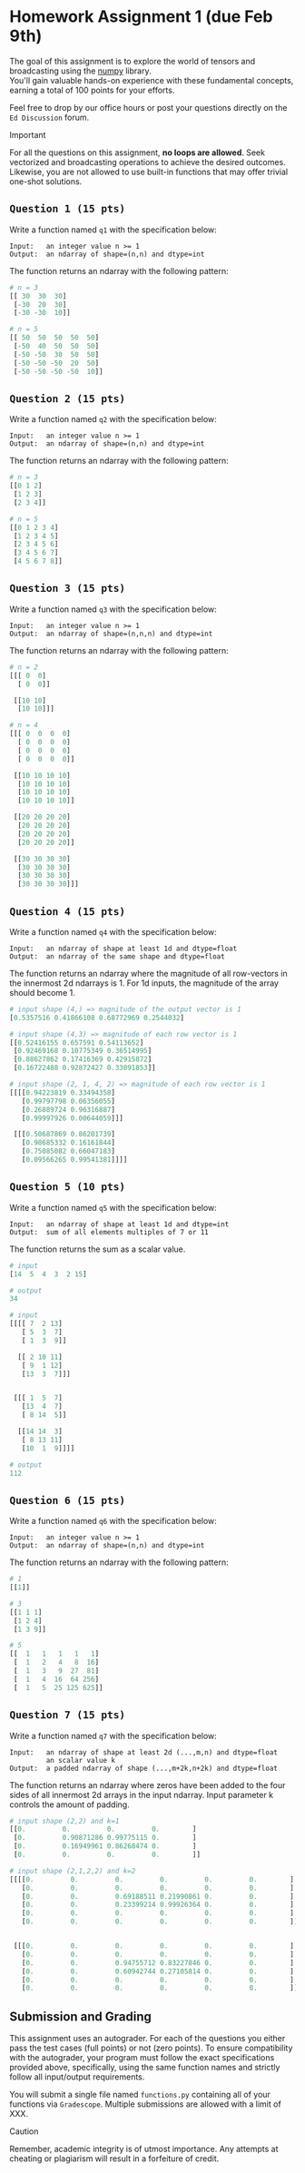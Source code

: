 # Homework Assignment 1 (due Feb 9th)

The goal of this assignment is to explore the world of tensors and 
broadcasting using the [numpy](https://numpy.org/devdocs/) library.  
You'll gain valuable hands-on experience with these fundamental concepts, 
earning a total of 100 points for your efforts.

Feel free to drop by our office hours or post your questions directly
on the `Ed Discussion` forum.

> [!IMPORTANT]
> For all the questions on this assignment, **no loops are allowed**.  Seek
> vectorized and broadcasting operations to achieve the desired outcomes.
> Likewise, you are not allowed to use built-in functions that may
> offer trivial one-shot solutions.

## `Question 1 (15 pts)`
Write a function named `q1` with the specification below:
```
Input:   an integer value n >= 1
Output:  an ndarray of shape=(n,n) and dtype=int
```
The function returns an ndarray with the following pattern:
```python
# n = 3
[[ 30  30  30]
 [-30  20  30]
 [-30 -30  10]]

# n = 5
[[ 50  50  50  50  50]
 [-50  40  50  50  50]
 [-50 -50  30  50  50]
 [-50 -50 -50  20  50]
 [-50 -50 -50 -50  10]]
```

## `Question 2 (15 pts)`
Write a function named `q2` with the specification below:
```
Input:   an integer value n >= 1
Output:  an ndarray of shape=(n,n) and dtype=int
```
The function returns an ndarray with the following pattern:
```python
# n = 3
[[0 1 2]
 [1 2 3]
 [2 3 4]]

# n = 5
[[0 1 2 3 4]
 [1 2 3 4 5]
 [2 3 4 5 6]
 [3 4 5 6 7]
 [4 5 6 7 8]]
```

## `Question 3 (15 pts)`
Write a function named `q3` with the specification below:
```
Input:   an integer value n >= 1
Output:  an ndarray of shape=(n,n,n) and dtype=int
```
The function returns an ndarray with the following pattern:
```python
# n = 2
[[[ 0  0]
  [ 0  0]]

 [[10 10]
  [10 10]]]

# n = 4
[[[ 0  0  0  0]
  [ 0  0  0  0]
  [ 0  0  0  0]
  [ 0  0  0  0]]

 [[10 10 10 10]
  [10 10 10 10]
  [10 10 10 10]
  [10 10 10 10]]

 [[20 20 20 20]
  [20 20 20 20]
  [20 20 20 20]
  [20 20 20 20]]

 [[30 30 30 30]
  [30 30 30 30]
  [30 30 30 30]
  [30 30 30 30]]]
```

## `Question 4 (15 pts)`
Write a function named `q4` with the specification below:
```
Input:   an ndarray of shape at least 1d and dtype=float
Output:  an ndarray of the same shape and dtype=float
```
The function returns an ndarray where the magnitude of
all row-vectors in the innermost 2d ndarrays is 1.  For
1d inputs, the magnitude of the array should become 1.
```python
# input shape (4,) => magnitude of the output vector is 1
[0.5357516 0.41866108 0.68772969 0.2544032]

# input shape (4,3) => magnitude of each row vector is 1
[[0.52416155 0.657591 0.54113652]
 [0.92469168 0.10775349 0.36514995]
 [0.88627862 0.17416369 0.42915872]
 [0.16722488 0.92872427 0.33091853]]

# input shape (2, 1, 4, 2) => magnitude of each row vector is 1
[[[[0.94223819 0.33494358]
   [0.99797798 0.06356055]
   [0.26889724 0.96316887]
   [0.99997926 0.00644059]]]

 [[[0.50687869 0.86201739]
   [0.98685332 0.16161844]
   [0.75085082 0.66047183]
   [0.09566265 0.99541381]]]]
```

## `Question 5 (10 pts)`
Write a function named `q5` with the specification below:
```
Input:   an ndarray of shape at least 1d and dtype=int
Output:  sum of all elements multiples of 7 or 11
```
The function returns the sum as a scalar value.
```python
# input
[14  5  4  3  2 15]

# output
34

# input
[[[[ 7  2 13]
   [ 5  3  7]
   [ 1  3  9]]

  [[ 2 10 11]
   [ 9  1 12]
   [13  3  7]]]


 [[[ 1  5  7]
   [13  4  7]
   [ 8 14  5]]

  [[14 14  3]
   [ 8 13 11]
   [10  1  9]]]]

# output
112
```

## `Question 6 (15 pts)`
Write a function named `q6` with the specification below:
```
Input:   an integer value n >= 1
Output:  an ndarray of shape=(n,n) and dtype=int
```
The function returns an ndarray with the following pattern:
```python
# 1
[[1]]

# 3
[[1 1 1]
 [1 2 4]
 [1 3 9]]

# 5
[[  1   1   1   1   1]
 [  1   2   4   8  16]
 [  1   3   9  27  81]
 [  1   4  16  64 256]
 [  1   5  25 125 625]]
```

## `Question 7 (15 pts)`
Write a function named `q7` with the specification below:
```
Input:   an ndarray of shape at least 2d (...,m,n) and dtype=float
         an scalar value k
Output:  a padded ndarray of shape (...,m+2k,n+2k) and dtype=float
```
The function returns an ndarray where zeros have been added
to the four sides of all innermost 2d arrays in the input ndarray.
Input parameter k controls the amount of padding.
```python
# input shape (2,2) and k=1
[[0.         0.         0.         0.        ]
 [0.         0.90871286 0.99775115 0.        ]
 [0.         0.16949961 0.86268474 0.        ]
 [0.         0.         0.         0.        ]]

# input shape (2,1,2,2) and k=2
[[[[0.         0.         0.         0.         0.         0.        ]
   [0.         0.         0.         0.         0.         0.        ]
   [0.         0.         0.69188511 0.21990861 0.         0.        ]
   [0.         0.         0.23399214 0.99926364 0.         0.        ]
   [0.         0.         0.         0.         0.         0.        ]
   [0.         0.         0.         0.         0.         0.        ]]]


 [[[0.         0.         0.         0.         0.         0.        ]
   [0.         0.         0.         0.         0.         0.        ]
   [0.         0.         0.94755712 0.83227846 0.         0.        ]
   [0.         0.         0.60942744 0.27105814 0.         0.        ]
   [0.         0.         0.         0.         0.         0.        ]
   [0.         0.         0.         0.         0.         0.        ]]]]
```

## Submission and Grading
This assignment uses an autograder.  For each of the questions you either 
pass the test cases (full points) or not (zero points).  To ensure 
compatibility with the autograder, your program must follow the exact 
specifications provided above, specifically, using the same function names 
and strictly follow all input/output requirements.

You will submit a single file named `functions.py` containing all of your 
functions via `Gradescope`.  Multiple submissions are allowed with a 
limit of XXX.

> [!CAUTION]
> Remember, academic integrity is of utmost importance.  Any attempts at cheating
> or plagiarism will result in a forfeiture of credit.
